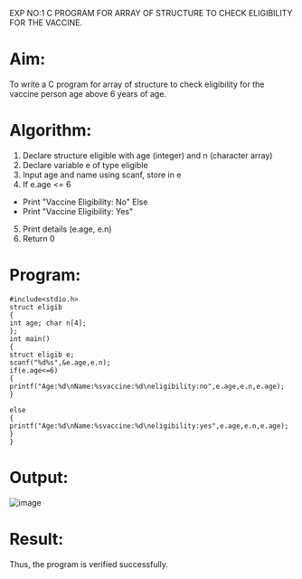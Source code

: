 EXP NO:1 C PROGRAM FOR ARRAY OF STRUCTURE TO CHECK ELIGIBILITY FOR THE VACCINE.

# Aim:
To write a C program for array of structure to check eligibility for the vaccine person age above 6 years of age.

# Algorithm:
1.	Declare structure eligible with age (integer) and n (character array)
2.	Declare variable e of type eligible
3.	Input age and name using scanf, store in e
4.	If e.age <= 6
-	Print "Vaccine Eligibility: No"
Else
-	Print "Vaccine Eligibility: Yes"
5.	Print details (e.age, e.n)
6.	Return 0
 
# Program:
```
#include<stdio.h>
struct eligib
{
int age; char n[4];
};
int main()
{
struct eligib e;
scanf("%d%s",&e.age,e.n);
if(e.age<=6)
{
printf("Age:%d\nName:%svaccine:%d\neligibility:no",e.age,e.n,e.age);
}
 
else
{
printf("Age:%d\nName:%svaccine:%d\neligibility:yes",e.age,e.n,e.age);
}
}
```
# Output:

![image](https://github.com/user-attachments/assets/f9d8365a-2884-40ed-979f-58ce2d68d8de)

# Result:
Thus, the program is verified successfully.
